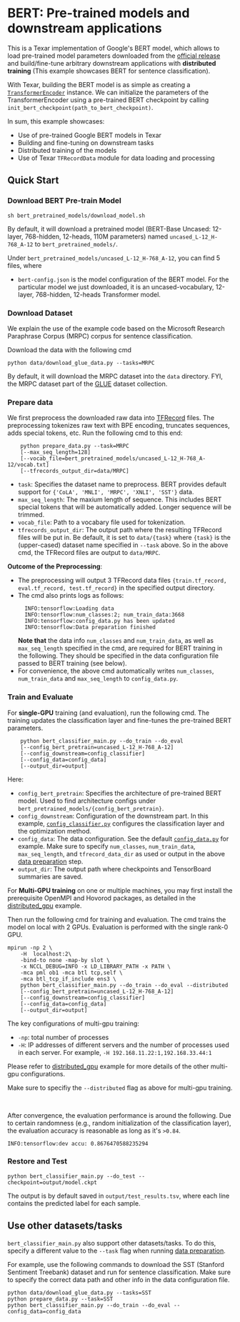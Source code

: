 # BERT: Pre-trained models and downstream applications

This is a Texar implementation of Google's BERT model, which allows to load pre-trained model parameters downloaded from the [official release](https://github.com/google-research/bert) and build/fine-tune arbitrary downstream applications with **distributed training** (This example showcases BERT for sentence classification).

With Texar, building the BERT model is as simple as creating a [`TransformerEncoder`](https://texar.readthedocs.io/en/latest/code/modules.html#transformerencoder) instance. We can initialize the parameters of the TransformerEncoder using a pre-trained BERT checkpoint by calling `init_bert_checkpoint(path_to_bert_checkpoint)`. 

In sum, this example showcases:

* Use of pre-trained Google BERT models in Texar
* Building and fine-tuning on downstream tasks
* Distributed training of the models
* Use of Texar `TFRecordData` module for data loading and processing

## Quick Start

### Download BERT Pre-train Model

```
sh bert_pretrained_models/download_model.sh
```
By default, it will download a pretrained model (BERT-Base Uncased: 12-layer, 768-hidden, 12-heads, 110M parameters) named `uncased_L-12_H-768_A-12` to `bert_pretrained_models/`.

Under `bert_pretrained_models/uncased_L-12_H-768_A-12`, you can find 5 files, where
- `bert-config.json` is the model configuration of the BERT model. For the particular model we just downloaded, it is an uncased-vocabulary, 12-layer, 768-hidden, 12-heads Transformer model.

### Download Dataset

We explain the use of the example code based on the Microsoft Research Paraphrase Corpus (MRPC) corpus for sentence classification.

Download the data with the following cmd
```
python data/download_glue_data.py --tasks=MRPC
```
By default, it will download the MRPC dataset into the `data` directory. FYI, the MRPC dataset part of the [GLUE](https://gluebenchmark.com/tasks) dataset collection.

### Prepare data

We first preprocess the downloaded raw data into [TFRecord](https://www.tensorflow.org/tutorials/load_data/tf_records) files. The preprocessing tokenizes raw text with BPE encoding, truncates sequences, adds special tokens, etc.
Run the following cmd to this end: 
```
    python prepare_data.py --task=MRPC
    [--max_seq_length=128]
    [--vocab_file=bert_pretrained_models/uncased_L-12_H-768_A-12/vocab.txt]
    [--tfrecords_output_dir=data/MRPC] 
```
- `task`: Specifies the dataset name to preprocess. BERT provides default support for `{'CoLA', 'MNLI', 'MRPC', 'XNLI', 'SST'}` data.
- `max_seq_length`: The maxium length of sequence. This includes BERT special tokens that will be automatically added. Longer sequence will be trimmed. 
- `vocab_file`: Path to a vocabary file used for tokenization.
- `tfrecords_output_dir`: The output path where the resulting TFRecord files will be put in. Be default, it is set to `data/{task}` where `{task}` is the (upper-cased) dataset name specified in `--task` above. So in the above cmd, the TFRecord files are output to `data/MRPC`.

**Outcome of the Preprocessing**:
- The preprocessing will output 3 TFRecord data files `{train.tf_record, eval.tf_record, test.tf_record}` in the specified output directory.
- The cmd also prints logs as follows:
  ```
    INFO:tensorflow:Loading data
    INFO:tensorflow:num_classes:2; num_train_data:3668
    INFO:tensorflow:config_data.py has been updated
    INFO:tensorflow:Data preparation finished
  ```
  **Note that** the data info `num_classes` and `num_train_data`, as well as `max_seq_length` specified in the cmd, are required for BERT training in the following. They should be specified in the data configuration file passed to BERT training (see below). 
- For convenience, the above cmd automatically writes `num_classes`, `num_train_data` and `max_seq_length` to `config_data.py`.

### Train and Evaluate

For **single-GPU** training (and evaluation), run the following cmd. The training updates the classification layer and fine-tunes the pre-trained BERT parameters.
```
    python bert_classifier_main.py --do_train --do_eval
    [--config_bert_pretrain=uncased_L-12_H-768_A-12]
    [--config_downstream=config_classifier]
    [--config_data=config_data]
    [--output_dir=output]
```
Here:

- `config_bert_pretrain`: Specifies the architecture of pre-trained BERT model. Used to find architecture configs under `bert_pretrained_models/{config_bert_pretrain}`.
- `config_downstream`: Configuration of the downstream part. In this example, [`config_classifier.py`](https://github.com/asyml/texar/blob/master/examples/bert/bert_classifier_main.py) configures the classification layer and the optimization method.
- `config_data`: The data configuration. See the default [`config_data.py`](https://github.com/TomNong/texar/blob/bert-add-TFrecord-module-refined/examples/bert/config_data.py) for example. Make sure to specify `num_classes`, `num_train_data`, `max_seq_length`, and `tfrecord_data_dir` as used or output in the above [data preparation](https://github.com/TomNong/texar/tree/bert-add-TFrecord-module-refined/examples/bert#prepare-data) step.
- `output_dir`: The output path where checkpoints and TensorBoard summaries are saved.

For **Multi-GPU training** on one or multiple machines, you may first install the prerequisite OpenMPI and Hovorod packages, as detailed in the [distributed_gpu](https://github.com/asyml/texar/tree/master/examples/distributed_gpu) example. 

Then run the following cmd for training and evaluation. The cmd trains the model on local with 2 GPUs. Evaluation is performed with the single rank-0 GPU.
```
mpirun -np 2 \
    -H  localhost:2\
    -bind-to none -map-by slot \
    -x NCCL_DEBUG=INFO -x LD_LIBRARY_PATH -x PATH \
    -mca pml ob1 -mca btl tcp,self \
    -mca btl_tcp_if_include ens3 \
    python bert_classifier_main.py --do_train --do_eval --distributed
    [--config_bert_pretrain=uncased_L-12_H-768_A-12]
    [--config_downstream=config_classifier]
    [--config_data=config_data]
    [--output_dir=output] 
```
The key configurations of multi-gpu training:

* `-np`: total number of processes
* `-H`: IP addresses of different servers and the number of processes used in each server. For example, `-H 192.168.11.22:1,192.168.33.44:1`

Please refer to [distributed_gpu](https://github.com/asyml/texar/tree/master/examples/distributed_gpu) example for more details of the other multi-gpu configurations.

Make sure to specifiy the `--distributed` flag as above for multi-gpu training.

&nbsp;

After convergence, the evaluation performance is around the following. Due to certain randomness (e.g., random initialization of the classification layer), the evaluation accuracy is reasonable as long as it's `>0.84`.
```
INFO:tensorflow:dev accu: 0.8676470588235294
```

### Restore and Test

``
python bert_classifier_main.py --do_test --checkpoint=output/model.ckpt
``

The output is by default saved in `output/test_results.tsv`, where each line contains the predicted label for each sample.


## Use other datasets/tasks

`bert_classifier_main.py` also support other datasets/tasks. To do this, specify a different value to the `--task` flag when running [data preparation](https://github.com/TomNong/texar/tree/bert-add-TFrecord-module-refined/examples/bert#prepare-data).

For example, use the following commands to download the SST (Stanford Sentiment Treebank) dataset and run for sentence classification. Make sure to specify the correct data path and other info in the data configuration file.
```
python data/download_glue_data.py --tasks=SST
python prepare_data.py --task=SST
python bert_classifier_main.py --do_train --do_eval --config_data=config_data
```
